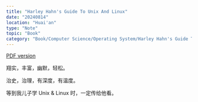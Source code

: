 ```yaml
---
title: "Harley Hahn's Guide To Unix And Linux"
date: "20240814"
location: "Huai'an"
type: "Note"
topic: "Book"
category: "Book/Computer Science/Operating System/Harley Hahn's Guide To Unix And Linux/"
---
```


[PDF version](Harley_Hahns_Guide_To_Unix_And_Linux.pdf)

翔实，丰富，幽默，轻松。

治史，治理，有深度，有温度。

等到我儿子学 Unix & Linux 时，一定传给他看。
